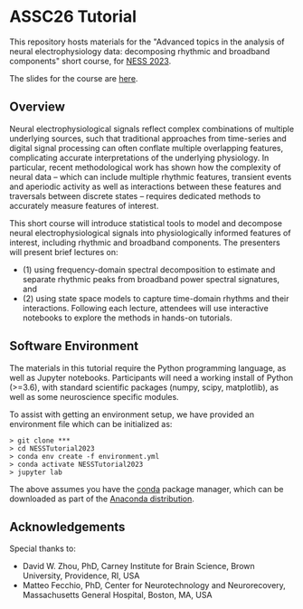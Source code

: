 # ASSC26 Tutorial

This repository hosts materials for the "Advanced topics in the analysis of neural electrophysiology data: decomposing rhythmic and broadband components" short course, for [NESS 2023](https://symposium.nestat.org/index.html).

The slides for the course are [here](https://docs.google.com/presentation/d/1WpJl8nP0swUqbdUwYPvmXec1HPUf0hXI2juuXgZ0AU0/edit?usp=sharing).

## Overview

Neural electrophysiological signals reflect complex combinations of multiple underlying sources, such that traditional approaches from time-series and digital signal processing can often conflate multiple overlapping features, complicating accurate interpretations of the underlying physiology. In particular, recent methodological work has shown how the complexity of neural data – which can include multiple rhythmic features, transient events and aperiodic activity as well as interactions between these features and traversals between discrete states – requires dedicated methods to accurately measure features of interest.

This short course will introduce statistical tools to model and decompose neural electrophysiological signals into physiologically informed features of interest, including rhythmic and broadband components. The presenters will present brief lectures on:
- (1) using frequency-domain spectral decomposition to estimate and separate rhythmic peaks from broadband power spectral signatures, and
- (2) using state space models to capture time-domain rhythms and their interactions. Following each lecture, attendees will use interactive notebooks to explore the methods in hands-on tutorials.

## Software Environment

The materials in this tutorial require the Python programming language, as well as Jupyter notebooks. Participants will need a working install of Python (>=3.6), with standard scientific packages (numpy, scipy, matplotlib), as well as some neuroscience specific modules.

To assist with getting an environment setup, we have provided an environment file which can be initialized as:


    > git clone ***
    > cd NESSTutorial2023
    > conda env create -f environment.yml
    > conda activate NESSTutorial2023
    > jupyter lab

The above assumes you have the [conda](https://docs.conda.io/en/latest/) package manager, which can be downloaded as part of the [Anaconda distribution](https://www.anaconda.com/download).

## Acknowledgements

Special thanks to:
- David W. Zhou, PhD, Carney Institute for Brain Science, Brown University, Providence, RI, USA
- Matteo Fecchio, PhD, Center for Neurotechnology and Neurorecovery, Massachusetts General Hospital, Boston, MA, USA
